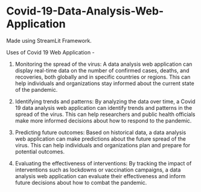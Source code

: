 # Covid-19-Data-Analysis-Web-Application
Made using StreamLit Framework. 

Uses of Covid 19 Web Application - 

1. Monitoring the spread of the virus: A data analysis web application can display real-time data on the number of confirmed cases, deaths, and recoveries, both globally and in specific countries or regions. This can help individuals and organizations stay informed about the current state of the pandemic.

2. Identifying trends and patterns: By analyzing the data over time, a Covid 19 data analysis web application can identify trends and patterns in the spread of the virus. This can help researchers and public health officials make more informed decisions about how to respond to the pandemic.

3. Predicting future outcomes: Based on historical data, a data analysis web application can make predictions about the future spread of the virus. This can help individuals and organizations plan and prepare for potential outcomes.

4. Evaluating the effectiveness of interventions: By tracking the impact of interventions such as lockdowns or vaccination campaigns, a data analysis web application can evaluate their effectiveness and inform future decisions about how to combat the pandemic.

